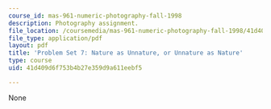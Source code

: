 ```yaml
---
course_id: mas-961-numeric-photography-fall-1998
description: Photography assignment.
file_location: /coursemedia/mas-961-numeric-photography-fall-1998/41d409d6f753b4b27e359d9a611eebf5_ps7.pdf
file_type: application/pdf
layout: pdf
title: 'Problem Set 7: Nature as Unnature, or Unnature as Nature'
type: course
uid: 41d409d6f753b4b27e359d9a611eebf5

---
```

None